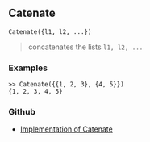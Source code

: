 ## Catenate

```
Catenate({l1, l2, ...})
```

> concatenates the lists `l1, l2, ...`

### Examples
 
``` 
>> Catenate({{1, 2, 3}, {4, 5}})
{1, 2, 3, 4, 5}
``` 

### Github

* [Implementation of Catenate](https://github.com/axkr/symja_android_library/blob/master/symja_android_library/matheclipse-core/src/main/java/org/matheclipse/core/builtin/ListFunctions.java#L1283) 
